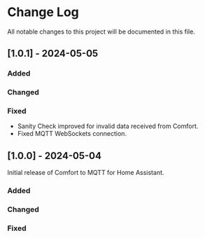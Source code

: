 # Change Log
All notable changes to this project will be documented in this file.
 
## [1.0.1] - 2024-05-05
  
### Added
 
### Changed
  
### Fixed
- Sanity Check improved for invalid data received from Comfort.
- Fixed MQTT WebSockets connection.


## [1.0.0] - 2024-05-04
Initial release of Comfort to MQTT for Home Assistant.
 
### Added
 
### Changed
  
### Fixed
 
